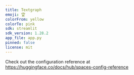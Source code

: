 ```yaml
---
title: Textgraph
emoji: 🏆
colorFrom: yellow
colorTo: pink
sdk: streamlit
sdk_version: 1.28.2
app_file: app.py
pinned: false
license: mit
---
```


Check out the configuration reference at https://huggingface.co/docs/hub/spaces-config-reference
